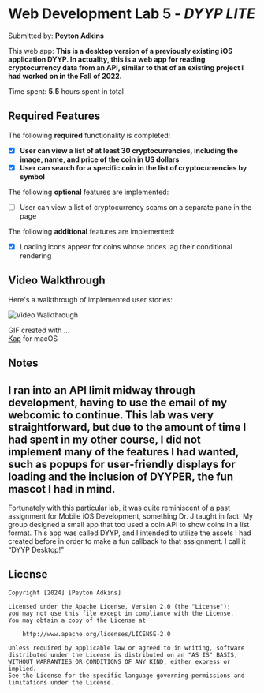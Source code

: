 # Web Development Lab 5 - *DYYP LITE*

Submitted by: **Peyton Adkins**

This web app: **This is a desktop version of a previously existing iOS application DYYP. In actuality, this is a web app for reading cryptocurrency data from an API, similar to that of an existing project I had worked on in the Fall of 2022.**

Time spent: **5.5** hours spent in total

## Required Features

The following **required** functionality is completed:

- [X] **User can view a list of at least 30 cryptocurrencies, including the image, name, and price of the coin in US dollars**
- [X] **User can search for a specific coin in the list of cryptocurrencies by symbol**

The following **optional** features are implemented:

- [ ] User can view a list of cryptocurrency scams on a separate pane in the page

The following **additional** features are implemented:

* [X] Loading icons appear for coins whose prices lag their conditional rendering

## Video Walkthrough

Here's a walkthrough of implemented user stories:

<img src='Kapture.gif' title='Video Walkthrough' width='' alt='Video Walkthrough' />

<!-- Replace this with whatever GIF tool you used! -->
GIF created with ...  
[Kap](https://getkap.co/) for macOS

## Notes

I ran into an API limit midway through development, having to use the email of my webcomic to continue. This lab was very straightforward, but due to the amount of time I had spent in my other course, I did not implement many of the features I had wanted, such as popups for user-friendly displays for loading and the inclusion of DYYPER, the fun mascot I had in mind.
---
Fortunately with this particular lab, it was quite reminiscent of a past assignment for Mobile iOS Development, something Dr. J taught in fact. My group designed a small app that too used a coin API to show coins in a list format. This app was called DYYP, and I intended to utilize the assets I had created before in order to make a fun callback to that assignment. I call it “DYYP Desktop!”


## License

    Copyright [2024] [Peyton Adkins]

    Licensed under the Apache License, Version 2.0 (the "License");
    you may not use this file except in compliance with the License.
    You may obtain a copy of the License at

        http://www.apache.org/licenses/LICENSE-2.0

    Unless required by applicable law or agreed to in writing, software
    distributed under the License is distributed on an "AS IS" BASIS,
    WITHOUT WARRANTIES OR CONDITIONS OF ANY KIND, either express or implied.
    See the License for the specific language governing permissions and
    limitations under the License.